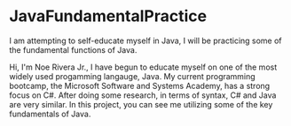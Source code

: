 # JavaFundamentalPractice
I am attempting to self-educate myself in Java, I will be practicing some of the fundamental functions of Java.

Hi, I'm Noe Rivera Jr., I have begun to educate myself on one of the most widely used progamming langauge, Java. My current programming bootcamp, the Microsoft Software and Systems Academy, has a strong focus on C#. After doing some research, in terms of syntax, C# and Java are very similar. In this project, you can see me utilizing some of the key fundamentals of Java. 
